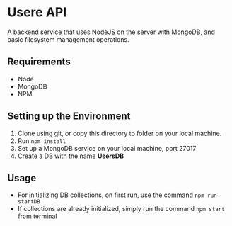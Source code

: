 # Usere API
A backend service that uses NodeJS on the server with MongoDB, and basic filesystem management operations.


## Requirements
* Node
* MongoDB
* NPM

## Setting up the Environment
1. Clone using git, or copy this directory to folder on your local machine.
2. Run `npm install`
3. Set up a MongoDB service on your local machine, port 27017
4. Create a DB with the name **UsersDB**

## Usage
* For initializing DB collections, on first run, use the command `npm run startDB`
* If collections are already initialized, simply run the command `npm start` from terminal